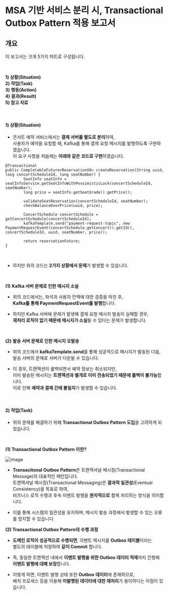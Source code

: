 # MSA 기반 서비스 분리 시, Transactional Outbox Pattern 적용 보고서 

## 개요

이 보고서는 크게 5가지 파트로 구성됩니다.

<br> 
  
**1) 상황(Situation)** <br>
**2) 작업(Task)** <br>
**3) 행동(Action)** <br>
**4) 결과(Result)** <br>
**5) 참고 자료** <br> 


<br> 


#### 1) 상황(Situation) 

- 콘서트 예약 서비스에서는 **결제 서버를 별도로 분리**하여, <br>
  사용자가 예약을 요청할 때, Kafka를 통해 결제 요청 메시지를 발행하도록 구현하였습니다. <br>
  이 요구 사항을 처음에는 **아래와 같은 코드로 구현**하였습니다. <br>


```
@Transactional
public CompletableFuture<ReservationVO> createReservation(String uuid, long concertScheduleId, long seatNumber) {
        SeatInfo seatInfo = seatInfoService.getSeatInfoWithPessimisticLock(concertScheduleId, seatNumber);
        long price = seatInfo.getSeatGrade().getPrice();

        validateSeatReservation(concertScheduleId, seatNumber);
        checkBalanceOverPrice(uuid, price);

        ConcertSchedule concertSchedule = getConcertSchedule(concertScheduleId);
        kafkaTemplate.send("payment-request-topic", new PaymentRequestEvent(concertSchedule.getConcert().getId(), concertScheduleId, uuid, seatNumber, price));

        return reservationFuture;
}
```

<br> 

- 하지만 위의 코드는 **2가지 상황에서 문제**가 발생할 수 있습니다. 

<br> 

**(1)** **Kafka 서버 문제로 인한 메시지 소실**  
- 위의 코드에서는, 좌석과 사용자 잔액에 대한 검증을 마친 후, <br>
 **Kafka를 통해 PaymentRequestEvent를 발행**합니다. <br>

- 하지만 Kafka 서버에 문제가 발생해 결제 요청 메시지 발송이 실패할 경우, <br>
  **재처리 로직이 없기 때문에 메시지가 소실**될 수 있다는 문제가 발생합니다. <br> 

<br> 

**(2)** **발송 서버 문제로 인한 메시지 오발송**  
- 위의 코드에서 **kafkaTemplate.send**를 통해 성공적으로 메시지가 발송된 다음, <br> 
  발송 서버의 문제로 서버가 다운될 수 있습니다. <br>

- 이 경우, 트랜잭션이 롤백되면서 예약 정보는 취소되지만, <br>
  이미 발송된 메시지는 **트랜잭션과 별개로 이미 전송되었기 때문에 롤백이 불가능**합니다. <br>
  이로 인해 **예약과 결제 간에 불일치**가 발생할 수 있습니다. 
  
<br> 


#### 2) 작업(Task)

- 위의 문제를 해결하기 위해 **Transactional Outbox Pattern 도입**을 고려하게 되었습니다. <br>

<br> 

**(1) Transactional Outbox Pattern 이란?** 

![image](https://github.com/user-attachments/assets/dedc0f33-efcd-49fa-9f25-21c5f8e5604a)


- **Transacitonal Outbox Pattern**은 트랜잭셔널 메시징(Transactional Message)의 대표적인 패턴입니다. <br> 
  트랜잭셔널 메시징(Transactional Messaging)은 **결과적 일관성**(Eventual Consistency)을 목표로 하여, <br> 
  비즈니스 로직 수행과 후속 이벤트 발행을 **원자적으로** 함께 처리하는 방식을 의미합니다. <br> 

- 이를 통해 시스템의 일관성을 유지하며, 메시지 발송 과정에서 발생할 수 있는 오류를 방지할 수 있습니다.


**(2) Transactional Outbox Pattern의 수행 과정** 

- **도메인 로직이 성공적으로 수행되면**, 이벤트 메시지를 **Outbox 테이블**이라는 <br> 
  별도의 테이블에 저장하여 **같이 Commit** 합니다. <br> 

- 즉, 동일한 트랜잭션 내에서 **이벤트 발행을 위한 Outbox 데이터 적재**까지 진행해 <br>
  **이벤트 발행에 대해 보장**합니다. 

- 이렇게 하면, 이벤트 발행 상태 또한 **Outbox 데이터**에 존재하므로, <br>
  배치 프로세스 등을 이용해 **미발행된 데이터에 대한 재처리**가 용이하다는 이점이 있습니다. <br>


<br> 

